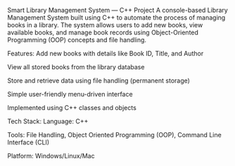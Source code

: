 Smart Library Management System — C++ Project
A console-based Library Management System built using C++ to automate the process of managing books in a library. The system allows users to add new books, view available books, and manage book records using Object-Oriented Programming (OOP) concepts and file handling.

Features:
Add new books with details like Book ID, Title, and Author

View all stored books from the library database

Store and retrieve data using file handling (permanent storage)

Simple user-friendly menu-driven interface

Implemented using C++ classes and objects

Tech Stack:
Language: C++

Tools: File Handling, Object Oriented Programming (OOP), Command Line Interface (CLI)

Platform: Windows/Linux/Mac


